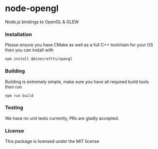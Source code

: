 # node-opengl

Node.js bindings to OpenGL & GLEW

### Installation

Please ensure you have CMake as well as a full C++ toolchain for your OS then you can install with

```
npm install @minecraftts/opengl
```

### Building

Building is extremely simple, make sure you have all required build tools then run

```
npm run build
```

### Testing

We have no unit tests currently, PRs are gladly accepted.

### License

This package is licensed under the MIT license